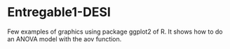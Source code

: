 # Entregable1-DESI
Few examples of graphics using package ggplot2 of R.
It shows how to do an ANOVA model with the aov function.
